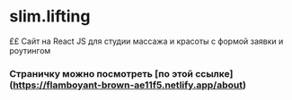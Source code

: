 # slim.lifting
££ Сайт на React JS для студии массажа и красоты с формой заявки и роутингом
### Страничку можно посмотреть [по этой ссылке] (https://flamboyant-brown-ae11f5.netlify.app/about)
